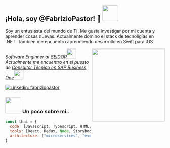 <h2> ¡Hola, soy @FabrizioPastor! 🫡 <img src="https://tenor.com/bSw2K.gif" width="50"></h2>
<p> Soy un entusiasta del mundo de TI. Me gusta investigar por mi cuenta y aprender cosas nuevas. Actualmente domino el stack de tecnoligías en .NET. También me encuentro aprendiendo desarrollo en Swift para iOS </p>
<img align='right' src="https://tenor.com/view/gopher-golang-gophercises-gif-25350720" width="230">
<p><em>Software Enginner at <a href="https://www.seidor.com/es-pe">SEIDOR</a><img src="https://media.giphy.com/media/fYSnHlufseco8Fh93Z/giphy.gif" width="30"></br>Actualmente me encuentro en el puesto de <a href="https://www.sap.com/latinamerica/index.html">Consultor Técnico en SAP Business One</a><img src="https://media.giphy.com/media/WUlplcMpOCEmTGBtBW/giphy.gif" width="30"> 
</em></p>

[![Linkedin: fabriziopastor](https://img.shields.io/badge/-fabriziopastor-blue?style=flat-square&logo=Linkedin&logoColor=white&link=www.linkedin.com/in/fabrizio-pastor-suarez/)](https://www.linkedin.com/in/fabrizio-pastor-suarez/)



### <img src="https://media.giphy.com/media/3oKIPnAiaMCws8nOsE/giphy.gif" width="50"> Un poco sobre mi..  

```javascript
const thai = {
  code: [Javascript, Typescript, HTML, CSS, Swift, Python, C#],
  tools: [React, Redux, Node, Storybook, Styled-Components, Jest, Docker],
  architecture: ["microservices", "event-driven", "design system pattern"]
}
```

